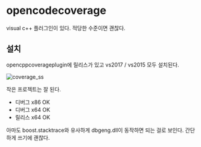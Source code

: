 # opencodecoverage 

visual c++ 플러그인이 있다. 적당한 수준이면 괜찮다. 



## 설치 

opencppcoverageplugin에 릴리스가 있고 vs2017 / vs2015 모두 설치된다. 

![coverage_ss](C:\laxtools\article\programming\c++\img\coverage_ss.png)

작은 프로젝트는 잘 된다. 

- 디버그 x86 OK
- 디버그 x64 OK 
- 릴리스 x64 OK 

아마도 boost.stacktrace와 유사하게 dbgeng.dll이 동작하면 되는 걸로 보인다. 간단하게 쓰기에 괜찮다. 

